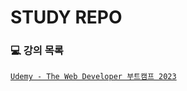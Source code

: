 # STUDY REPO


### 💻 강의 목록

[`Udemy - The Web Developer 부트캠프 2023`](https://www.udemy.com/course/the-web-developer-bootcamp-2021-korea/, "The Web Developer 부트캠프 2023")
